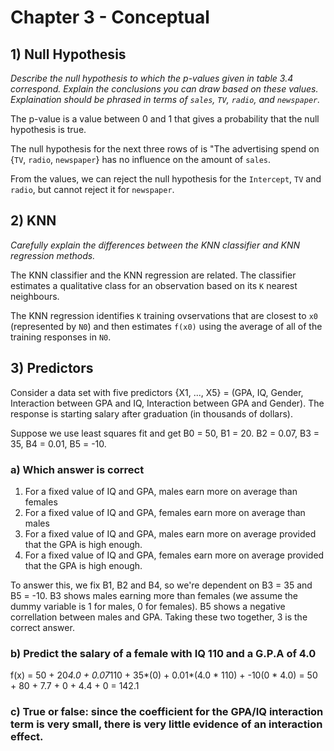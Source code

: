 # Chapter 3 - Conceptual

## 1) Null Hypothesis

*Describe the null hypothesis to which the p-values given in table 3.4 correspond. Explain the conclusions you can draw based on these values. Explaination should be phrased in terms of `sales`, `TV`, `radio`, and `newspaper`.*

The p-value is a value between 0 and 1 that gives a probability that the null hypothesis is true. 

The null hypothesis for the next three rows of is "The advertising spend on {`TV`, `radio`, `newspaper`} has no influence on the amount of `sales`.

From the values, we can reject the null hypothesis for the `Intercept`, `TV` and `radio`, but cannot reject it for `newspaper`.

## 2) KNN

*Carefully explain the differences between the KNN classifier and KNN regression methods.*

The KNN classifier and the KNN regression are related. The classifier estimates a qualitative class for an observation based on its `K` nearest neighbours.

The KNN regression identifies `K` training ovservations that are closest to `x0` (represented by `N0`) and then estimates `f(x0)` using the average of all of the training responses in `N0`.



## 3) Predictors

Consider a data set with five predictors {X1, ..., X5} = (GPA, IQ, Gender, Interaction between GPA and IQ, Interaction between GPA and Gender). The response is starting salary after graduation (in thousands of dollars).

Suppose we use least squares fit and get B0 = 50, B1 = 20. B2 = 0.07, B3 = 35, B4 = 0.01, B5 = -10.

### a) Which answer is correct

1)  For a fixed value of IQ and GPA, males earn more on average than females
2)  For a fixed value of IQ and GPA, females earn more on average than males
3)  For a fixed value of IQ and GPA, males earn more on average provided that the GPA is high enough.
4)  For a fixed value of IQ and GPA, females earn more on average provided that the GPA is high enough.

To answer this, we fix B1, B2 and B4, so we're dependent on B3 = 35 and B5 = -10. B3 shows males earning more than females (we assume the dummy variable is 1 for males, 0 for females). B5 shows a negative correllation between males and GPA. Taking these two together, 3 is the correct answer.

### b) Predict the salary of a female with IQ 110 and a G.P.A of 4.0

f(x)    = 50 + 20*4.0 + 0.07*110 + 35*(0) + 0.01*(4.0 * 110) + -10(0 * 4.0)
        = 50 + 80 + 7.7 + 0 + 4.4 + 0
        = 142.1

### c) True or false: since the coefficient for the GPA/IQ interaction term is very small, there is very little evidence of an interaction effect.


